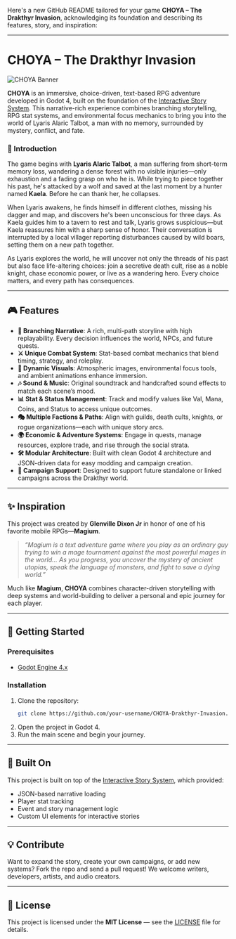 Here's a new GitHub README tailored for your game **CHOYA – The Drakthyr Invasion**, acknowledging its foundation and describing its features, story, and inspiration:

---

# CHOYA – The Drakthyr Invasion

![CHOYA Banner](https://github.com/user-attachments/assets/your_banner_placeholder.jpg)

**CHOYA** is an immersive, choice-driven, text-based RPG adventure developed in Godot 4, built on the foundation of the [Interactive Story System](https://github.com/user/interactive-story-system). This narrative-rich experience combines branching storytelling, RPG stat systems, and environmental focus mechanics to bring you into the world of Lyaris Alaric Talbot, a man with no memory, surrounded by mystery, conflict, and fate.

### 📘 Introduction

The game begins with **Lyaris Alaric Talbot**, a man suffering from short-term memory loss, wandering a dense forest with no visible injuries—only exhaustion and a fading grasp on who he is. While trying to piece together his past, he's attacked by a wolf and saved at the last moment by a hunter named **Kaela**. Before he can thank her, he collapses.

When Lyaris awakens, he finds himself in different clothes, missing his dagger and map, and discovers he's been unconscious for three days. As Kaela guides him to a tavern to rest and talk, Lyaris grows suspicious—but Kaela reassures him with a sharp sense of honor. Their conversation is interrupted by a local villager reporting disturbances caused by wild boars, setting them on a new path together.

As Lyaris explores the world, he will uncover not only the threads of his past but also face life-altering choices: join a secretive death cult, rise as a noble knight, chase economic power, or live as a wandering hero. Every choice matters, and every path has consequences.

---

## 🎮 Features

- **📜 Branching Narrative**: A rich, multi-path storyline with high replayability. Every decision influences the world, NPCs, and future quests.
- **⚔️ Unique Combat System**: Stat-based combat mechanics that blend timing, strategy, and roleplay.
- **🎨 Dynamic Visuals**: Atmospheric images, environmental focus tools, and ambient animations enhance immersion.
- **🎶 Sound & Music**: Original soundtrack and handcrafted sound effects to match each scene’s mood.
- **📊 Stat & Status Management**: Track and modify values like Val, Mana, Coins, and Status to access unique outcomes.
- **🎭 Multiple Factions & Paths**: Align with guilds, death cults, knights, or rogue organizations—each with unique story arcs.
- **🌍 Economic & Adventure Systems**: Engage in quests, manage resources, explore trade, and rise through the social strata.
- **🛠 Modular Architecture**: Built with clean Godot 4 architecture and JSON-driven data for easy modding and campaign creation.
- **🌟 Campaign Support**: Designed to support future standalone or linked campaigns across the Drakthyr world.

---

## ✨ Inspiration

This project was created by **Glenville Dixon Jr** in honor of one of his favorite mobile RPGs—**Magium**.

> *“Magium is a text adventure game where you play as an ordinary guy trying to win a mage tournament against the most powerful mages in the world... As you progress, you uncover the mystery of ancient utopias, speak the language of monsters, and fight to save a dying world.”*

Much like **Magium**, **CHOYA** combines character-driven storytelling with deep systems and world-building to deliver a personal and epic journey for each player.

---

## 🚀 Getting Started

### Prerequisites
- [Godot Engine 4.x](https://godotengine.org/download)

### Installation
1. Clone the repository:
   ```bash
   git clone https://github.com/your-username/CHOYA-Drakthyr-Invasion.git
   ```
2. Open the project in Godot 4.
3. Run the main scene and begin your journey.

---

## 🧰 Built On

This project is built on top of the [Interactive Story System](https://github.com/user/interactive-story-system), which provided:

- JSON-based narrative loading
- Player stat tracking
- Event and story management logic
- Custom UI elements for interactive stories

---

## 💡 Contribute

Want to expand the story, create your own campaigns, or add new systems? Fork the repo and send a pull request! We welcome writers, developers, artists, and audio creators.

---

## 📝 License

This project is licensed under the **MIT License** — see the [LICENSE](LICENSE) file for details.

